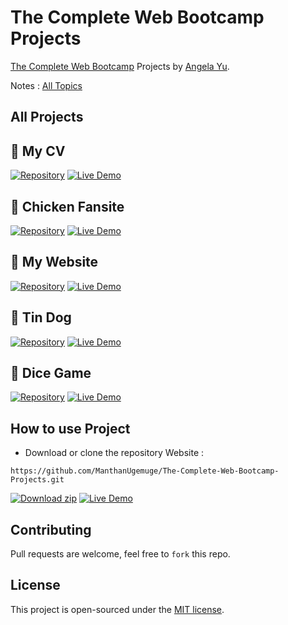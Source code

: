 # The Complete Web Bootcamp Projects

[The Complete Web Bootcamp](https://www.udemy.com/course/the-complete-web-development-bootcamp/) Projects by 
[Angela Yu](https://www.udemy.com/user/4b4368a3-b5c8-4529-aa65-2056ec31f37e/). 

Notes : [All Topics](https://docs.google.com/document/d/1K14QE-yfjhOyzDJow9yPmfi4m3c8uaQqz1UMVs-KWM4/edit?usp=sharing)

## All Projects

## 📍 My CV

[![Repository](https://img.shields.io/badge/Repository-100000?style=for-the-badge&logo=github&logoColor=white "Github")](https://github.com/ManthanUgemuge/The-Complete-Web-Bootcamp-Projects/tree/main/01.%20my-cv)
[![Live Demo](https://custom-icon-badges.herokuapp.com/badge/-Live-brightgreen?style=for-the-badge&logo=eye&logoColor=white "Live Demo")](https://manthanugemuge.github.io/The-Complete-Web-Bootcamp-Projects/01.%20my-cv)

## 📍 Chicken Fansite

[![Repository](https://img.shields.io/badge/Repository-100000?style=for-the-badge&logo=github&logoColor=white "Github")](https://github.com/ManthanUgemuge/The-Complete-Web-Bootcamp-Projects/tree/main/02.%20chicken-fansite)
[![Live Demo](https://custom-icon-badges.herokuapp.com/badge/-Live-brightgreen?style=for-the-badge&logo=eye&logoColor=white "Live Demo")](https://manthanugemuge.github.io/The-Complete-Web-Bootcamp-Projects/02.%20chicken-fansite)

## 📍 My Website

[![Repository](https://img.shields.io/badge/Repository-100000?style=for-the-badge&logo=github&logoColor=white "Github")](https://github.com/ManthanUgemuge/The-Complete-Web-Bootcamp-Projects/tree/main/03.%20my-website)
[![Live Demo](https://custom-icon-badges.herokuapp.com/badge/-Live-brightgreen?style=for-the-badge&logo=eye&logoColor=white "Live Demo")](https://manthanugemuge.github.io/The-Complete-Web-Bootcamp-Projects/03.%20my-website)

## 📍 Tin Dog

[![Repository](https://img.shields.io/badge/Repository-100000?style=for-the-badge&logo=github&logoColor=white "Github")](https://github.com/ManthanUgemuge/The-Complete-Web-Bootcamp-Projects/tree/main/04.%20Tindog)
[![Live Demo](https://custom-icon-badges.herokuapp.com/badge/-Live-brightgreen?style=for-the-badge&logo=eye&logoColor=white "Live Demo")](https://manthanugemuge.github.io/The-Complete-Web-Bootcamp-Projects/04.%20Tindog)

## 📍 Dice Game

[![Repository](https://img.shields.io/badge/Repository-100000?style=for-the-badge&logo=github&logoColor=white "Github")](https://github.com/ManthanUgemuge/The-Complete-Web-Bootcamp-Projects/tree/main/05.%20dice)
[![Live Demo](https://custom-icon-badges.herokuapp.com/badge/-Live-brightgreen?style=for-the-badge&logo=eye&logoColor=white "Live Demo")](https://manthanugemuge.github.io/The-Complete-Web-Bootcamp-Projects/05.%20dice)

## How to use Project

- Download or clone the repository Website : 
```
https://github.com/ManthanUgemuge/The-Complete-Web-Bootcamp-Projects.git
```
[![Download zip](https://custom-icon-badges.herokuapp.com/badge/-Download-navy?style=for-the-badge&logo=download&logoColor=white "Download zip")](https://github.com/ManthanUgemuge/The-Complete-Web-Bootcamp-Projects/archive/refs/heads/main.zip) 
[![Live Demo](https://custom-icon-badges.herokuapp.com/badge/-Live-brightgreen?style=for-the-badge&logo=eye&logoColor=white "Live Demo")](https://manthanugemuge.github.io/The-Complete-Web-Bootcamp-Projects/)

## Contributing
Pull requests are welcome, feel free to ```fork``` this repo.

## License
This project is open-sourced under the [MIT license]().

